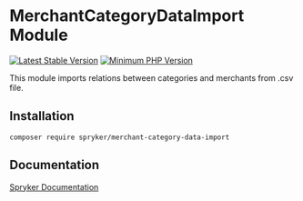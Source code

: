 # MerchantCategoryDataImport Module
[![Latest Stable Version](https://poser.pugx.org/spryker/merchant-category-data-import/v/stable.svg)](https://packagist.org/packages/spryker/merchant-category-data-import)
[![Minimum PHP Version](https://img.shields.io/badge/php-%3E%3D%208.0-8892BF.svg)](https://php.net/)

This module imports relations between categories and merchants from .csv file.

## Installation

```
composer require spryker/merchant-category-data-import
```

## Documentation

[Spryker Documentation](https://docs.spryker.com)
